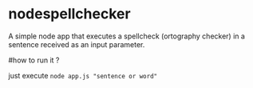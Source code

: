 # nodespellchecker
A simple node app that executes a spellcheck (ortography checker) in a sentence received as an input parameter.

#how to run it ?

just execute
<code>node app.js "sentence or word"</code>
